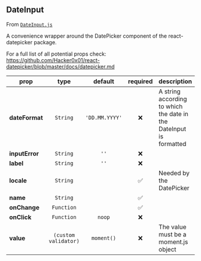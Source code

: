 
## DateInput

From [`DateInput.js`](DateInput.js)

A convenience wrapper around the DatePicker component of the react-datepicker package.

For a full list of all potential props check:
https://github.com/Hacker0x01/react-datepicker/blob/master/docs/datepicker.md

prop | type | default | required | description
---- | :----: | :-------: | :--------: | -----------
**dateFormat** | `String` | `'DD.MM.YYYY'` | :x: | A string according to which the date in the DateInput is formatted
**inputError** | `String` | `''` | :x: | 
**label** | `String` | `''` | :x: | 
**locale** | `String` |  | :white_check_mark: | Needed by the DatePicker
**name** | `String` |  | :white_check_mark: | 
**onChange** | `Function` |  | :white_check_mark: | 
**onClick** | `Function` | `noop` | :x: | 
**value** | `(custom validator)` | `moment()` | :x: | The value must be a moment.js object



